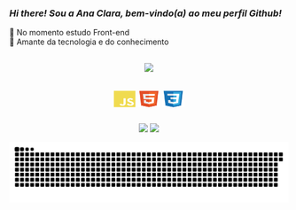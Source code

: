 ### <i> Hi there! Sou a Ana Clara, bem-vindo(a) ao meu perfil Github!</i>

🔹 No momento estudo Front-end 
<br>
🔹 Amante da tecnologia e do conhecimento

##

<div align="center"  "https://github.com/AnaClaraFreitas">
  <img height="180em" src="https://github-readme-stats.vercel.app/api?username=AnaClaraFreitas&show_icons=true&theme=radical&include_all_commits=true&count_private=true"/>
</div> 
<div style="display: center"><br>
<p align="center">
  <img align="center" alt="Ana-Js" height="30" width="40" src="https://raw.githubusercontent.com/devicons/devicon/master/icons/javascript/javascript-plain.svg">
  <img align="center" alt="Ana-HTML" height="30" width="40" src="https://raw.githubusercontent.com/devicons/devicon/master/icons/html5/html5-original.svg">
  <img align="center" alt="Ana-CSS" height="30" width="40" src="https://raw.githubusercontent.com/devicons/devicon/master/icons/css3/css3-original.svg"></p>
</div>
  
##

  <div> 
 <p align ="center">
  <a href = "mailto:anaclarafreitas077@gmail.com"><img src="https://img.shields.io/badge/-Gmail-%23333?style=for-the-badge&logo=gmail&logoColor=white" target="_blank"></a>
  <a href="https://www.linkedin.com/in/ana-clara-freitas-454513230" target="_blank"><img src="https://img.shields.io/badge/-LinkedIn-%230077B5?style=for-the-badge&logo=linkedin&logoColor=white" target="_blank"></a></p>
 </div>
 
   ![Snake animation](https://github.com/anaclarafreitas/anaclarafreitas/blob/output/github-contribution-grid-snake.svg)

 

